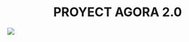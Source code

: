 

<h1 align="center">PROYECT AGORA 2.0</h1>

<img src="https://www.gamereactor.es/media/50/shadowcolossus_2345013b.jpg">








